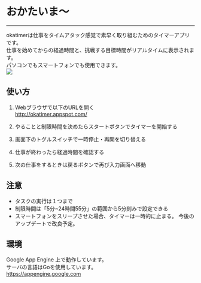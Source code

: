 # おかたいま〜
---
okatimerは仕事をタイムアタック感覚で素早く取り組むためのタイマーアプリです。  
仕事を始めてからの経過時間と、挑戦する目標時間がリアルタイムに表示されます。  
パソコンでもスマートフォンでも使用できます。  
![](http://cloud.github.com/downloads/yokano/okatimer/using.jpg)

## 使い方
1. Webブラウザで以下のURLを開く  
<http://okatimer.appspot.com/>

2. やることと制限時間を決めたらスタートボタンでタイマーを開始する

3. 画面下のトグルスイッチで一時停止・再開を切り替える

4. 仕事が終わったら経過時間を確認する

5. 次の仕事をするときは戻るボタンで再び入力画面へ移動

## 注意
* タスクの実行は１つまで
* 制限時間は「5分~24時間55分」の範囲から5分刻みで設定できる
* スマートフォンをスリープさせた場合、タイマーは一時的に止まる。
今後のアップデートで改良予定。

## 環境
Google App Engine 上で動作しています。  
サーバの言語はGoを使用しています。  
<https://appengine.google.com>
